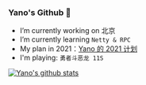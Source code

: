 ### Yano's Github 👋

<!--
**LjyYano/LjyYano** is a ✨ _special_ ✨ repository because its `README.md` (this file) appears on your GitHub profile.

Here are some ideas to get you started:

- 🔭  I’m currently working on ...
- 🌱  I’m currently learning ...
- 👯  I’m looking to collaborate on ...
- 🤔  I’m looking for help with ...
- 💬  Ask me about ...
- 📫  How to reach me: ...
- 😄 Pronouns: ...
- ⚡ Fun fact: ...
-->

- I’m currently working on 北京
- I’m currently learning `Netty & RPC`
- My plan in 2021：[Yano 的 2021 计划](https://www.notion.so/YANO-SPACE-2021-ff42bde7acd1467eb3ae63dc0d4a9f8c)
- I'm playing: `勇者斗恶龙 11S`

[![Yano's github stats](https://github-readme-stats-izh7piylk.vercel.app/api?username=LjyYano&hide=prs,contribs&show_icons=true&bg_color=DEG,E66345,A65481&title_color=FFFFFF&text_color=FFFFFF&icon_color=FFFFFF)](https://github.com/LjyYano/Thinking_in_Java_MindMapping)

